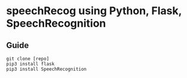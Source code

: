 # speechRecog using Python, Flask, SpeechRecognition

## Guide
```
git clone [repo]
pip3 install flask
pip3 install SpeechRecognition
```
